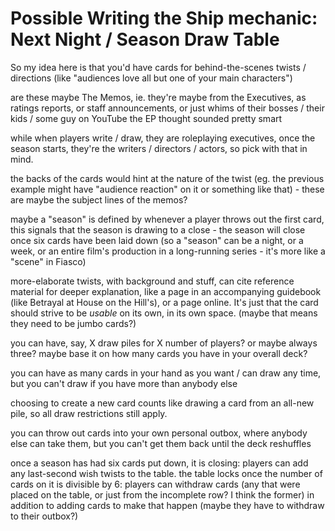 # Possible Writing the Ship mechanic: Next Night / Season Draw Table

So my idea here is that you'd have cards for behind-the-scenes twists / directions (like "audiences love all but one of your main characters")

are these maybe The Memos, ie. they're maybe from the Executives, as ratings reports, or staff announcements, or just whims of their bosses / their kids / some guy on YouTube the EP thought sounded pretty smart

while when players write / draw, they are roleplaying executives, once the season starts, they're the writers / directors / actors, so pick with that in mind.

the backs of the cards would hint at the nature of the twist (eg. the previous example might have "audience reaction" on it or something like that) - these are maybe the subject lines of the memos?

maybe a "season" is defined by whenever a player throws out the first card, this signals that the season is drawing to a close - the season will close once six cards have been laid down (so a "season" can be a night, or a week, or an entire film's production in a long-running series - it's more like a "scene" in Fiasco)

more-elaborate twists, with background and stuff, can cite reference material for deeper explanation, like a page in an accompanying guidebook (like Betrayal at House on the Hill's), or a page online. It's just that the card should strive to be *usable* on its own, in its own space. (maybe that means they need to be jumbo cards?)

you can have, say, X draw piles for X number of players? or maybe always three? maybe base it on how many cards you have in your overall deck?

you can have as many cards in your hand as you want / can draw any time, but you can't draw if you have more than anybody else

choosing to create a new card counts like drawing a card from an all-new pile, so all draw restrictions still apply.

you can throw out cards into your own personal outbox, where anybody else can take them, but you can't get them back until the deck reshuffles

once a season has had six cards put down, it is closing: players can add any last-second wish twists to the table. the table locks once the number of cards on it is divisible by 6: players can withdraw cards (any that were placed on the table, or just from the incomplete row? I think the former) in addition to adding cards to make that happen (maybe they have to withdraw to their outbox?)
